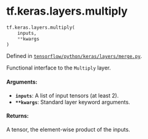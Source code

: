 <div itemscope itemtype="http://developers.google.com/ReferenceObject">
<meta itemprop="name" content="tf.keras.layers.multiply" />
<meta itemprop="path" content="Stable" />
</div>

# tf.keras.layers.multiply

``` python
tf.keras.layers.multiply(
    inputs,
    **kwargs
)
```



Defined in [`tensorflow/python/keras/layers/merge.py`](/code/stable/tensorflow/python/keras/layers/merge.py).

Functional interface to the `Multiply` layer.

#### Arguments:

* <b>`inputs`</b>: A list of input tensors (at least 2).
* <b>`**kwargs`</b>: Standard layer keyword arguments.


#### Returns:

A tensor, the element-wise product of the inputs.